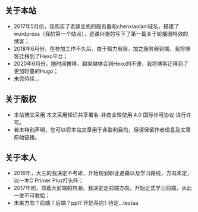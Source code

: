## 关于本站
* 2017年5月份，我购买了老薛主机的服务器和chenxiaolani域名，搭建了wordpress（我的第一个站点），逃课兴奋的写下了第一篇关于轮播图特效的博客；
* 2018年6月份，在参加工作不久后，由于精力有限，加之服务器到期，我将博客迁移到了Hexo平台；
* 2020年6月份，随时间推移，越来越体会到Hexo的不便，我将博客迁移到了更加轻量的Hugo；
* 未完待续...


## 关于版权
* 本站博文采用 本文采用知识共享署名-非商业性使用 4.0 国际许可协议 进行许可。
* 若未特别声明，您可以将本站文章用于非盈利目的，但请保留作者信息及文章原始链接。

## 关于本人
* 2016年，大三的我决定不考研，开始规划职业道路以及学习路线，方向未定，以一本C Primer Plus打头阵；
* 2017年初，顶着大前端的热潮，我决定走前端方向，开始正式学习前端，从此一发不可收拾；
* 未来方向？前端？后端？ppt? 开奶茶店? 待定...testaa

